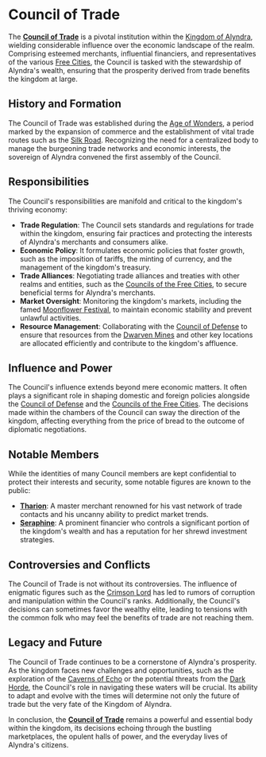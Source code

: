 # Council of Trade

The **[Council of Trade](Council%20of%20Trade.md)** is a pivotal institution within the [Kingdom of Alyndra](Kingdom%20of%20Alyndra.md), wielding considerable influence over the economic landscape of the realm. Comprising esteemed merchants, influential financiers, and representatives of the various [Free Cities](Free%20Cities.md), the Council is tasked with the stewardship of Alyndra's wealth, ensuring that the prosperity derived from trade benefits the kingdom at large.

## History and Formation

The Council of Trade was established during the [Age of Wonders](Age%20of%20Wonders.md), a period marked by the expansion of commerce and the establishment of vital trade routes such as the [Silk Road](Silk%20Road.md). Recognizing the need for a centralized body to manage the burgeoning trade networks and economic interests, the sovereign of Alyndra convened the first assembly of the Council.

## Responsibilities

The Council's responsibilities are manifold and critical to the kingdom's thriving economy:

- **Trade Regulation**: The Council sets standards and regulations for trade within the kingdom, ensuring fair practices and protecting the interests of Alyndra's merchants and consumers alike.
- **Economic Policy**: It formulates economic policies that foster growth, such as the imposition of tariffs, the minting of currency, and the management of the kingdom's treasury.
- **Trade Alliances**: Negotiating trade alliances and treaties with other realms and entities, such as the [Councils of the Free Cities](Councils%20of%20the%20Free%20Cities.md), to secure beneficial terms for Alyndra's merchants.
- **Market Oversight**: Monitoring the kingdom's markets, including the famed [Moonflower Festival](Moonflower%20Festival.md), to maintain economic stability and prevent unlawful activities.
- **Resource Management**: Collaborating with the [Council of Defense](Council%20of%20Defense.md) to ensure that resources from the [Dwarven Mines](Dwarven%20Mines.md) and other key locations are allocated efficiently and contribute to the kingdom's affluence.

## Influence and Power

The Council's influence extends beyond mere economic matters. It often plays a significant role in shaping domestic and foreign policies alongside the [Council of Defense](Council%20of%20Defense.md) and the [Councils of the Free Cities](Councils%20of%20the%20Free%20Cities.md). The decisions made within the chambers of the Council can sway the direction of the kingdom, affecting everything from the price of bread to the outcome of diplomatic negotiations.

## Notable Members

While the identities of many Council members are kept confidential to protect their interests and security, some notable figures are known to the public:

- **[Tharion](Tharion.md)**: A master merchant renowned for his vast network of trade contacts and his uncanny ability to predict market trends.
- **[Seraphine](Seraphine.md)**: A prominent financier who controls a significant portion of the kingdom's wealth and has a reputation for her shrewd investment strategies.

## Controversies and Conflicts

The Council of Trade is not without its controversies. The influence of enigmatic figures such as the [Crimson Lord](Crimson%20Lord.md) has led to rumors of corruption and manipulation within the Council's ranks. Additionally, the Council's decisions can sometimes favor the wealthy elite, leading to tensions with the common folk who may feel the benefits of trade are not reaching them.

## Legacy and Future

The Council of Trade continues to be a cornerstone of Alyndra's prosperity. As the kingdom faces new challenges and opportunities, such as the exploration of the [Caverns of Echo](Caverns%20of%20Echo.md) or the potential threats from the [Dark Horde](Dark%20Horde.md), the Council's role in navigating these waters will be crucial. Its ability to adapt and evolve with the times will determine not only the future of trade but the very fate of the Kingdom of Alyndra.

In conclusion, the **[Council of Trade](Council%20of%20Trade.md)** remains a powerful and essential body within the kingdom, its decisions echoing through the bustling marketplaces, the opulent halls of power, and the everyday lives of Alyndra's citizens.